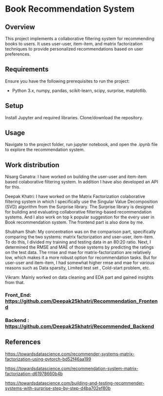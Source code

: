 # Book Recommendation System

## Overview

This project implements a collaborative filtering system for recommending books to users. It uses user-user, item-item, and matrix factorization techniques to provide personalized recommendations based on user preferences.

## Requirements

Ensure you have the following prerequisites to run the project:

- Python 3.x, numpy, pandas, scikit-learn, scipy, surprise, matplotlib.

## Setup

Install Jupyter and required libraries. Clone/download the repository.

## Usage

Navigate to the project folder, run jupyter notebook, and open the .ipynb file to explore the recommendation system.

## Work distribution
Nisarg Ganatra: I have worked on building the user-user and item-item based colaborative filtering system. In addition I have also developed an API for this.

Deepak Khatri: I have worked on the Matrix Factorization colaborative filtering system in which I specifically use the Singular Value Decomposition (SVD) algorithm from the Surprise library. The Surprise library is designed for building and evaluating collaborative filtering-based recommendation systems. And I also work on top k popular suggestion for the every user in Book recommendation system. The frontend part is also done by me.

 

Shubham Shah: My concentration was on the comparison part, specifically comparing the two systems: matrix factorization and user-user, item-item. To do this, I divided my training and testing data in an 80:20 ratio. Next, I determined the RMSE and MAE of those systems by predicting the ratings on the test data. The rmse and mae for matrix-factorization are relatively low, which makes it a more robust option for recommendation tasks. But for user-user and item-item, I had somewhat higher rmse and mae for various reasons such as Data sparsity, Limited test set , Cold-start problem, etc. 

Vikram: Mainly worked on data cleaning and EDA part and gained insights from that. 

### Front_End: https://github.com/Deepak25khatri/Recommendation_Frontend
### Backend : https://github.com/Deepak25khatri/Recommended_Backend

## References
https://towardsdatascience.com/recommender-systems-matrix-factorization-using-pytorch-bd52f46aa199

https://towardsdatascience.com/recommendation-system-matrix-factorization-d61978660b4b

https://towardsdatascience.com/building-and-testing-recommender-systems-with-surprise-step-by-step-d4ba702ef80b
